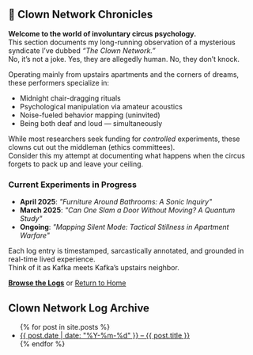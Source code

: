 <div class="clown-box">
  
<h2>🤡 Clown Network Chronicles</h2>

<p><strong>Welcome to the world of involuntary circus psychology.  </strong> <br>
This section documents my long-running observation of a mysterious syndicate I’ve dubbed <em>“The Clown Network.”</em> <br> 
No, it’s not a joke. Yes, they are allegedly human. No, they don’t knock.</p>

<p>Operating mainly from upstairs apartments and the corners of dreams, these performers specialize in:</p>

<ul>
  <li>Midnight chair-dragging rituals </li> 
  <li>Psychological manipulation via amateur acoustics </li> 
  <li>Noise-fueled behavior mapping (uninvited)  </li>
  <li>Being both deaf and loud — simultaneously </li> 
</ul>

<p>While most researchers seek funding for <em>controlled</em> experiments, these clowns cut out the middleman (ethics committees). <br> 
Consider this my attempt at documenting what happens when the circus forgets to pack up and leave your ceiling.</p>
</div>

### Current Experiments in Progress

- **April 2025**: *"Furniture Around Bathrooms: A Sonic Inquiry"*  
- **March 2025**: *"Can One Slam a Door Without Moving? A Quantum Study"*  
- **Ongoing**: *"Mapping Silent Mode: Tactical Stillness in Apartment Warfare"*

Each log entry is timestamped, sarcastically annotated, and grounded in real-time lived experience.  
Think of it as Kafka meets Kafka’s upstairs neighbor.

**[Browse the Logs](#logs)** or [Return to Home](/)


## Clown Network Log Archive

<ul class="blog-posts">
  {% for post in site.posts %}
    <li>
      <a href="{{ post.url }}">{{ post.date | date: "%Y-%m-%d" }} – {{ post.title }}</a>
    </li>
  {% endfor %}
</ul>


